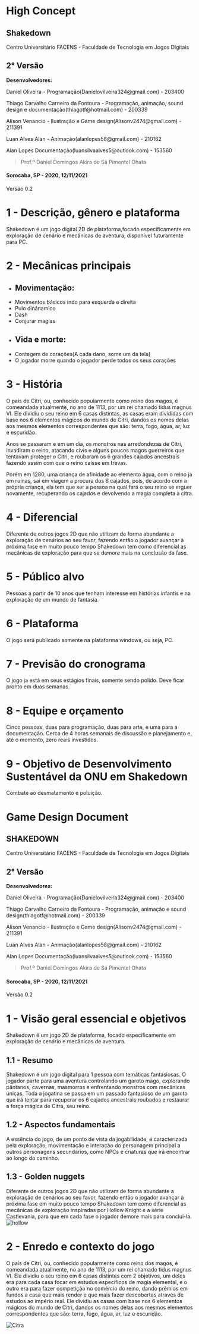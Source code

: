 # High Concept

## Shakedown
Centro Universitário FACENS - Faculdade de Tecnologia em Jogos Digitais

## 2° Versão
**Desenvolvedores:**
<p>Daniel Oliveira - Programação(Danielovilveira324@gmail.com) - 203400<p>
Thiago Carvalho Carneiro da Fontoura - Programação, animação, sound design e documentação(thiagotf@hotmail.com) - 200339<p>   
<p>Alison Venancio - Ilustração e Game design(Alisonv2474@gmail.com) - 211391<p>
<p>Luan Alves Alan - Animação(alanlopes58@gmail.com) - 210162<p>
<p>Alan Lopes Documentação(luansilvaalves5@outlook.com) - 153560<p>
  
  >Prof.º Daniel Domingos Akira de Sá Pimentel Ohata</p> 
  
  #### Sorocaba, SP - 2020, 12/11/2021<p>
  <p>Versão 0.2<p>
    
# 1 - Descrição, gênero e plataforma
Shakedown é um jogo digital 2D de plataforma,focado especificamente em exploração de cenário e mecânicas de aventura, disponível futuramente para PC.
    
# 2 - Mecânicas principais
+ ## **Movimentação:** 
+ Movimentos básicos indo para esquerda e direita  
+ Pulo dinânamico
+ Dash 
+ Conjurar magias    
+ ## **Vida e morte:**
+ Contagem de corações(A cada dano, some um da tela)    
+ O jogador morre quando o jogador perde todos os seus corações
    
# 3 - História
O país de Citri, ou, conhecido popularmente como reino dos magos, é comeandada atualmente, no ano de 1113, por um rei chamado tidus magnus VI. Ele dividiu o seu reino em 6 casas distintas, as casas eram divididas com base nos 6 elementos mágicos do mundo de Citri, dandos os nomes delas aos mesmos elementos correspondentes que são: terra, fogo, água, ar, luz e escuridão.
          
Anos se passaram e em um dia, os monstros nas arredondezas de Citri, invadiram o reino, atacando civis e alguns poucos magos guerreiros que tentavam proteger o Citri, e roubaram os 6 grandes cajados ancestrais fazendo assim com que o reino caísse em trevas.
    
Porém em 1280, uma criança de afinidade ao elemento água, com o reino já em ruínas, sai em viagem a procura dos 6 cajados, pois, de acordo com a própria criança, ela tem que ser a pessoa na qual fará o seu reino se erguer novamente, recuperando os cajados e devolvendo a magia completa à citra.
    
# 4 - Diferencial
Diferente de outros jogos 2D que não utilizam de forma abundante a exploração de cenários ao seu favor, fazendo então o jogador avançar à próxima fase em muito pouco tempo Shakedown tem como diferencial as mecânicas de exploração para que se demore mais na conclusão da fase.
    
# 5 - Público alvo
Pessoas a partir de 10 anos que tenham interesse em histórias infantis e na exploração de um mundo de fantasia.
    
# 6 - Plataforma
O jogo será publicado somente na plataforma windows, ou seja, PC.
    
# 7 - Previsão do cronograma 
O jogo ja está em seus estágios finais, somente sendo polido. Deve ficar pronto em duas semanas.
    
# 8 - Equipe e orçamento
Cinco pessoas, duas para programação, duas para arte, e uma para a documentação. Cerca de 4 horas semanais de discussão e planejamento e, até o momento, zero reais investidos.
    
# 9 - Objetivo de Desenvolvimento Sustentável da ONU em Shakedown
Combate ao desmatamento e poluição.




# Game Design Document
## SHAKEDOWN

Centro Universitário FACENS - Faculdade de Tecnologia em Jogos Digitais

## 2° Versão
**Desenvolvedores:**
<p>Daniel Oliveira - Programação(Danielovilveira324@gmail.com) - 203400<p>
Thiago Carvalho Carneiro da Fontoura - Programação, animação e sound design(thiagotf@hotmail.com) - 200339<p>   
<p>Alison Venancio - Ilustração e Game design(Alisonv2474@gmail.com) - 211391<p>
<p>Luan Alves Alan - Animação(alanlopes58@gmail.com) - 210162<p>
<p>Alan Lopes Documentação(luansilvaalves5@outlook.com) - 153560<p>
  
  >Prof.º Daniel Domingos Akira de Sá Pimentel Ohata</p> 
  
  #### Sorocaba, SP - 2020, 12/11/2021<p>
  <p>Versão 0.2<p>
  
 # 1 - Visão geral essencial e objetivos  
 Shakedown é um jogo 2D de plataforma, focado especificamente em exploração de cenário e mecânicas de aventura.
  
 ## 1.1 - Resumo 
  Shakedown é um jogo digital para 1 pessoa com temáticas fantasiosas. O jogador parte para uma aventura controlando um garoto mago, explorando pântanos, cavernas, masmorras e enfrentando monstros com mecânicas únicas. Toda a jogatina se passa em um passado fantasioso de um garoto que irá tentar para recuperar os 6 cajados ancestrais roubados e restaurar a força mágica de Citra, seu reino.
  
 ## 1.2 - Aspectos fundamentais
  A essência do jogo, de um ponto de vista da jogabilidade, é caracterizada pela exploração, movimentação e interação do personagem principal a outros personagens secundarios, como NPCs e criaturas que irá encontrar ao longo do caminho.
  
 ## 1.3 - Golden nuggets 
  Diferente de outros jogos 2D que não utilizam de forma abundante a exploração de cenários ao seu favor, fazendo então o jogador avançar à próxima fase em muito pouco tempo Shakedown tem como diferencial as mecânicas de exploração inspiradas por Hollow Knight e a série Castlevania, para que em cada fase o jogador demore mais para concluí-la.
  ![hollow](https://user-images.githubusercontent.com/87226253/141400417-112af2bd-6e8d-45ea-8d50-2cb46e454a66.jpg)
  
#  2 - Enredo e contexto do jogo
  O país de Citri, ou, conhecido popularmente como reino dos magos, é comeandada atualmente, no ano de 1113, por um rei chamado tidus magnus VI. Ele dividiu o seu reino em 6 casas distintas com 2 objetivos, um deles era para cada casa focar em estudos específicos de magia elemental, e o outro era para fazer competição no comércio do reino,  dando prêmios em fundos a casa que mais render e que mais fazer descobertas através de estudos ao império real. Ele dividiu as casas com base nos 6 elementos mágicos do mundo de Citri, dandos os nomes delas aos mesmos elementos correspondentes que são: terra, fogo, água, ar, luz e escuridão.
  
  ![Citra](https://user-images.githubusercontent.com/87226253/141400545-7cc9be62-0d0c-406a-945e-1aa3a05d8a21.jpg)
  
 
  







